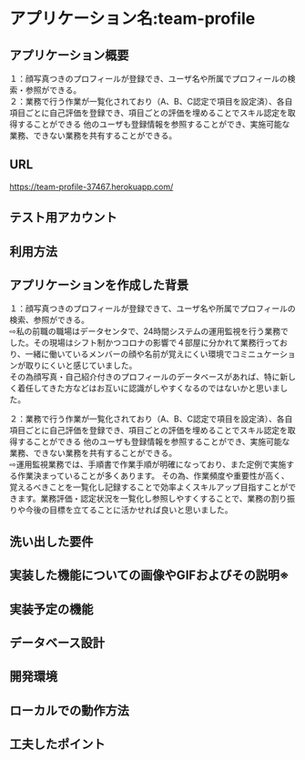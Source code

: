 # アプリケーション名:team-profile
## アプリケーション概要
１：顔写真つきのプロフィールが登録でき、ユーザ名や所属でプロフィールの検索・参照ができる。  
２：業務で行う作業が一覧化されており（A、B、C認定で項目を設定済）、各自項目ごとに自己評価を登録でき、項目ごとの評価を埋めることでスキル認定を取得することができる
他のユーザも登録情報を参照することができ、実施可能な業務、できない業務を共有することができる。  

## URL
https://team-profile-37467.herokuapp.com/


## テスト用アカウント

## 利用方法


## アプリケーションを作成した背景
１：顔写真つきのプロフィールが登録できて、ユーザ名や所属でプロフィールの検索、参照ができる。  
⇨私の前職の職場はデータセンタで、24時間システムの運用監視を行う業務でした。その現場はシフト制かつコロナの影響で４部屋に分かれて業務行っており、一緒に働いているメンバーの顔や名前が覚えにくい環境でコミニュケーションが取りにくいと感じていました。  
その為顔写真・自己紹介付きのプロフィールのデータベースがあれば、特に新しく着任してきた方などはお互いに認識がしやすくなるのではないかと思いました。

２：業務で行う作業が一覧化されており（A、B、C認定で項目を設定済）、各自項目ごとに自己評価を登録でき、項目ごとの評価を埋めることでスキル認定を取得することができる
他のユーザも登録情報を参照することができ、実施可能な業務、できない業務を共有することができる。  
⇨運用監視業務では、手順書で作業手順が明確になっており、また定例で実施する作業決まっていることが多くあります。
その為、作業頻度や重要性が高く、覚えるべきことを一覧化し記録することで効率よくスキルアップ目指すことができます。業務評価・認定状況を一覧化し参照しやすくすることで、業務の割り振りや今後の目標を立てることに活かせれば良いと思いました。

## 洗い出した要件

## 実装した機能についての画像やGIFおよびその説明※

## 実装予定の機能

## データベース設計

## 開発環境

## ローカルでの動作方法

## 工夫したポイント
